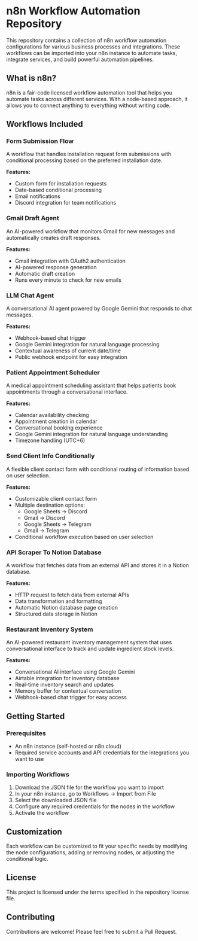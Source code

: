 # n8n Workflow Automation Repository

This repository contains a collection of n8n workflow automation configurations for various business processes and integrations. These workflows can be imported into your n8n instance to automate tasks, integrate services, and build powerful automation pipelines.

## What is n8n?

n8n is a fair-code licensed workflow automation tool that helps you automate tasks across different services. With a node-based approach, it allows you to connect anything to everything without writing code.

## Workflows Included

### Form Submission Flow

A workflow that handles installation request form submissions with conditional processing based on the preferred installation date.

**Features:**
- Custom form for installation requests
- Date-based conditional processing
- Email notifications
- Discord integration for team notifications

### Gmail Draft Agent

An AI-powered workflow that monitors Gmail for new messages and automatically creates draft responses.

**Features:**
- Gmail integration with OAuth2 authentication
- AI-powered response generation
- Automatic draft creation
- Runs every minute to check for new emails

### LLM Chat Agent

A conversational AI agent powered by Google Gemini that responds to chat messages.

**Features:**
- Webhook-based chat trigger
- Google Gemini integration for natural language processing
- Contextual awareness of current date/time
- Public webhook endpoint for easy integration

### Patient Appointment Scheduler

A medical appointment scheduling assistant that helps patients book appointments through a conversational interface.

**Features:**
- Calendar availability checking
- Appointment creation in calendar
- Conversational booking experience
- Google Gemini integration for natural language understanding
- Timezone handling (UTC+6)

### Send Client Info Conditionally

A flexible client contact form with conditional routing of information based on user selection.

**Features:**
- Customizable client contact form
- Multiple destination options:
  - Google Sheets → Discord
  - Gmail → Discord
  - Google Sheets → Telegram
  - Gmail → Telegram
- Conditional workflow execution based on user selection

### API Scraper To Notion Database

A workflow that fetches data from an external API and stores it in a Notion database.

**Features:**
- HTTP request to fetch data from external APIs
- Data transformation and formatting
- Automatic Notion database page creation
- Structured data storage in Notion

### Restaurant Inventory System

An AI-powered restaurant inventory management system that uses conversational interface to track and update ingredient stock levels.

**Features:**
- Conversational AI interface using Google Gemini
- Airtable integration for inventory database
- Real-time inventory search and updates
- Memory buffer for contextual conversation
- Webhook-based chat trigger for easy access

## Getting Started

### Prerequisites

- An n8n instance (self-hosted or n8n.cloud)
- Required service accounts and API credentials for the integrations you want to use

### Importing Workflows

1. Download the JSON file for the workflow you want to import
2. In your n8n instance, go to Workflows → Import from File
3. Select the downloaded JSON file
4. Configure any required credentials for the nodes in the workflow
5. Activate the workflow

## Customization

Each workflow can be customized to fit your specific needs by modifying the node configurations, adding or removing nodes, or adjusting the conditional logic.

## License

This project is licensed under the terms specified in the repository license file.

## Contributing

Contributions are welcome! Please feel free to submit a Pull Request.
